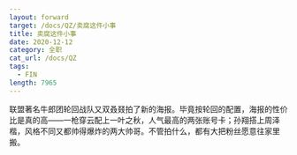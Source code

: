 ```yaml
---
layout: forward
target: /docs/QZ/卖腐这件小事
title: 卖腐这件小事
date: 2020-12-12
category: 全职
cat_url: /docs/QZ
tags: 
  - FIN
length: 7965
---
```


联盟著名牛郎团轮回战队又双叒叕拍了新的海报。毕竟按轮回的配置，海报的性价比是真的高——一枪穿云配上一叶之秋，人气最高的两张账号卡；孙翔搭上周泽楷，风格不同又都帅得爆炸的两大帅哥。不管拍什么，都有大把粉丝愿意往家里搬。
